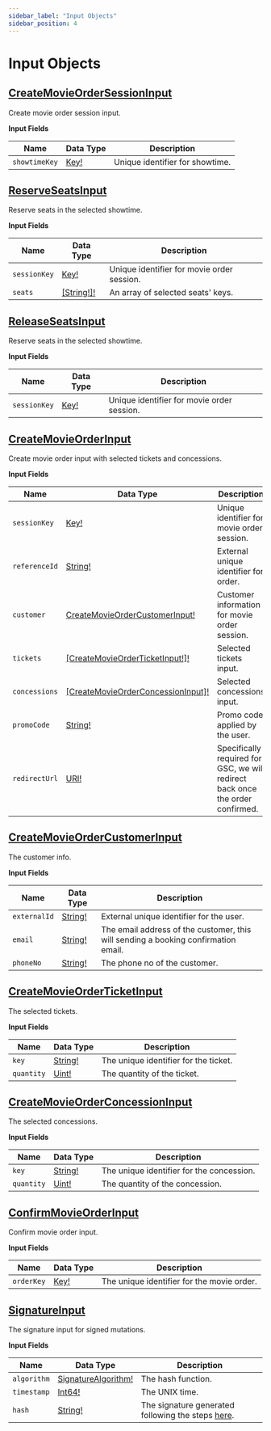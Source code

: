 ```yaml
---
sidebar_label: "Input Objects"
sidebar_position: 4
---
```


# Input Objects

## [CreateMovieOrderSessionInput](/docs/graphql/input_objects#createmovieordersessioninput)

Create movie order session input.

**Input Fields**

| Name          | Data Type                         | Description                     |
| ------------- | --------------------------------- | ------------------------------- |
| `showtimeKey` | [Key!](/docs/graphql/scalars#key) | Unique identifier for showtime. |

## [ReserveSeatsInput](/docs/graphql/input_objects#reserveseatsinput)

Reserve seats in the selected showtime.

**Input Fields**

| Name         | Data Type                                  | Description                                |
| ------------ | ------------------------------------------ | ------------------------------------------ |
| `sessionKey` | [Key!](/docs/graphql/scalars#key)          | Unique identifier for movie order session. |
| `seats`      | [[String!]!](/docs/graphql/scalars#string) | An array of selected seats' keys.          |

## [ReleaseSeatsInput](/docs/graphql/input_objects#releaseseatsinput)

Reserve seats in the selected showtime.

**Input Fields**

| Name         | Data Type                         | Description                                |
| ------------ | --------------------------------- | ------------------------------------------ |
| `sessionKey` | [Key!](/docs/graphql/scalars#key) | Unique identifier for movie order session. |

## [CreateMovieOrderInput](/docs/graphql/input_objects#createmovieorderinput)

Create movie order input with selected tickets and concessions.

**Input Fields**

| Name          | Data Type                                                                                         | Description                                                                    |
| ------------- | ------------------------------------------------------------------------------------------------- | ------------------------------------------------------------------------------ |
| `sessionKey`  | [Key!](/docs/graphql/scalars#key)                                                                 | Unique identifier for movie order session.                                     |
| `referenceId` | [String!](/docs/graphql/scalars#string)                                                           | External unique identifier for order.                                          |
| `customer`    | [CreateMovieOrderCustomerInput!](/docs/graphql/input_objects#createmovieordercustomerinput)       | Customer information for movie order session.                                  |
| `tickets`     | [[CreateMovieOrderTicketInput!]!](/docs/graphql/input_objects#createmovieorderticketinput)        | Selected tickets input.                                                        |
| `concessions` | [[CreateMovieOrderConcessionInput]!](/docs/graphql/input_objects#createmovieorderconcessioninput) | Selected concessions input.                                                    |
| `promoCode`   | [String!](/docs/graphql/scalars#key)                                                              | Promo code applied by the user.                                                |
| `redirectUrl` | [URI!](/docs/graphql/scalars#uri)                                                                 | Specifically required for GSC, we will redirect back once the order confirmed. |

## [CreateMovieOrderCustomerInput](/docs/graphql/input_objects#movieordercustomerinput)

The customer info.

**Input Fields**

| Name         | Data Type                               | Description                                                                        |
| ------------ | --------------------------------------- | ---------------------------------------------------------------------------------- |
| `externalId` | [String!](/docs/graphql/scalars#string) | External unique identifier for the user.                                           |
| `email`      | [String!](/docs/graphql/scalars#string) | The email address of the customer, this will sending a booking confirmation email. |
| `phoneNo`    | [String!](/docs/graphql/scalars#string) | The phone no of the customer.                                                      |

## [CreateMovieOrderTicketInput](/docs/graphql/input_objects#createmovieorderticketinput)

The selected tickets.

**Input Fields**

| Name       | Data Type                               | Description                           |
| ---------- | --------------------------------------- | ------------------------------------- |
| `key`      | [String!](/docs/graphql/scalars#string) | The unique identifier for the ticket. |
| `quantity` | [Uint!](/docs/graphql/scalars#uint)     | The quantity of the ticket.           |

## [CreateMovieOrderConcessionInput](/docs/graphql/input_objects#createmovieorderconcessioninput)

The selected concessions.

**Input Fields**

| Name       | Data Type                               | Description                               |
| ---------- | --------------------------------------- | ----------------------------------------- |
| `key`      | [String!](/docs/graphql/scalars#string) | The unique identifier for the concession. |
| `quantity` | [Uint!](/docs/graphql/scalars#uint)     | The quantity of the concession.           |

## [ConfirmMovieOrderInput](/docs/graphql/input_objects#confirmmovieorderinput)

Confirm movie order input.

**Input Fields**

| Name       | Data Type                         | Description                                |
| ---------- | --------------------------------- | ------------------------------------------ |
| `orderKey` | [Key!](/docs/graphql/scalars#key) | The unique identifier for the movie order. |

## [SignatureInput](/docs/graphql/input_objects#signatureinput)

The signature input for signed mutations.

**Input Fields**

| Name        | Data Type                                                     | Description                                                                   |
| ----------- | ------------------------------------------------------------- | ----------------------------------------------------------------------------- |
| `algorithm` | [SignatureAlgorithm!](/docs/graphql/enums#signaturealgorithm) | The hash function.                                                            |
| `timestamp` | [Int64!](/docs/graphql/scalars#int64)                         | The UNIX time.                                                                |
| `hash`      | [String!](/docs/graphql/scalars#string)                       | The signature generated following the steps [here](/docs/security/signature). |
